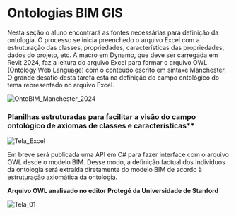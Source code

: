 
# Ontologias BIM GIS 

Nesta seção o aluno encontrará as fontes necessárias para definição da ontologia. O processo se inicia preenchedo o arquivo Excel com a estruturação das classes, propriedades, características das propriedades, dados do projeto, etc. A macro em Dynamo, que deve ser carregada em Revit 2024, faz a leitura do arquivo Excel para formar o arquivo OWL (Ontology Web Language) com o conteúdo escrito em sintaxe Manchester. 
O grande desafio desta tarefa está na definição do campo ontológico do tema representado no arquivo Excel. 

   
![OntoBIM_Manchester_2024](https://github.com/JLMenegotto/OntologiaBIM/assets/9437020/3044ea54-d366-47fb-9b30-8c10b885b272)

### Planilhas estruturadas para facilitar a visão do campo ontológico de axiomas de classes e características**

  ![Tela_Excel](https://github.com/JLMenegotto/OntologiaBIM/assets/9437020/0b8a08d7-0689-4c31-aacf-835c13487c3b)

Em breve será publicada uma API em C# para fazer interface com o arquivo OWL desde o modelo BIM. Desse modo, a definição factual dos Individuos da ontologia será extraída diretamente do modelo BIM de acordo à estruturação axiomática da ontologia.

**Arquivo OWL analisado no editor Protegé da Universidade de Stanford**
 
![Tela_01](https://github.com/JLMenegotto/OntologiaBIM/assets/9437020/229992a0-fb3e-459b-a532-ab93ad930094)

